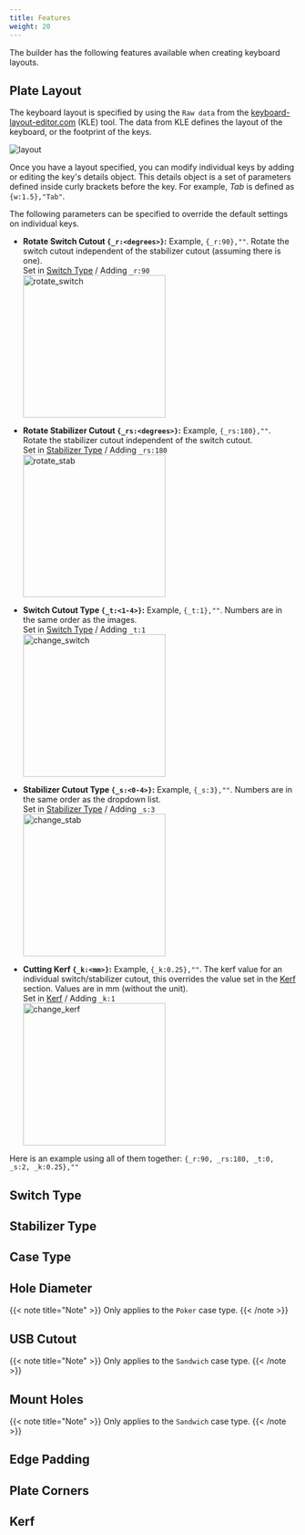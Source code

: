 ```yaml
---
title: Features
weight: 20
---
```


The builder has the following features available when creating keyboard layouts.


## Plate Layout

The keyboard layout is specified by using the `Raw data` from the <a href="http://www.keyboard-layout-editor.com/" target="_blank">keyboard-layout-editor.com</a> (KLE) tool.  The data from KLE defines the layout of the keyboard, or the footprint of the keys.  

![layout][layout]

Once you have a layout specified, you can modify individual keys by adding or editing the key's details object.  This details object is a set of parameters defined inside curly brackets before the key. For example, *Tab* is defined as `{w:1.5},"Tab"`.

The following parameters can be specified to override the default settings on individual keys.

* **Rotate Switch Cutout `{_r:<degrees>}`:**  Example, `{_r:90},""`.  Rotate the switch cutout independent of the 
stabilizer cutout (assuming there is one).  
  Set in [Switch Type](#switch-type) / Adding `_r:90`  
  ![rotate_switch][rotate_switch]


* **Rotate Stabilizer Cutout `{_rs:<degrees>}`:**  Example, `{_rs:180},""`.  Rotate the stabilizer cutout independent of the switch cutout.  
  Set in [Stabilizer Type](#stabilizer-type) / Adding `_rs:180`  
  ![rotate_stab][rotate_stab]

* **Switch Cutout Type `{_t:<1-4>}`:**  Example, `{_t:1},""`.  Numbers are in the same order as the images.  
  Set in [Switch Type](#switch-type) / Adding `_t:1`  
  ![change_switch][change_switch]

* **Stabilizer Cutout Type `{_s:<0-4>}`:**  Example, `{_s:3},""`.  Numbers are in the same order as the dropdown list.  
  Set in [Stabilizer Type](#stabilizer-type) / Adding `_s:3`  
  ![change_stab][change_stab]

* **Cutting Kerf `{_k:<mm>}`:**  Example, `{_k:0.25},""`.  The kerf value for an individual switch/stabilizer cutout, 
this overrides the value set in the [Kerf](#kerf) section.  Values are in mm (without the unit).  
  Set in [Kerf](#kerf) / Adding `_k:1`  
  ![change_kerf][change_kerf]

Here is an example using all of them together: `{_r:90, _rs:180, _t:0, _s:2, _k:0.25},""`

[layout]: /images/features/layout.png "Keyboard Layout"
[rotate_switch]: /images/features/rotate_switch.png "Rotate Switch"
[rotate_stab]: /images/features/rotate_stab.png "Rotate Stabilizer"
[change_switch]: /images/features/change_switch.png "Change Switch Type"
[change_stab]: /images/features/change_stab.png "Change Stabilizer Type"
[change_kerf]: /images/features/change_kerf.png "Change Kerf"
<style>
	img[alt=rotate_switch],
	img[alt=rotate_stab],
	img[alt=change_switch],
	img[alt=change_stab],
	img[alt=change_kerf] {
		width: 250px;
	}
</style>


## Switch Type



## Stabilizer Type



## Case Type



## Hole Diameter
{{< note title="Note" >}}
Only applies to the `Poker` case type.
{{< /note >}}



## USB Cutout
{{< note title="Note" >}}
Only applies to the `Sandwich` case type.
{{< /note >}}



## Mount Holes
{{< note title="Note" >}}
Only applies to the `Sandwich` case type.
{{< /note >}}



## Edge Padding



## Plate Corners



## Kerf



